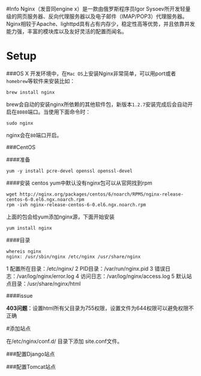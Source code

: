 
#Info
Nginx（发音同engine x）是一款由俄罗斯程序员Igor Sysoev所开发轻量级的网页服务器、反向代理服务器以及电子邮件（IMAP/POP3）代理服务器。Nginx相较于Apache、lighttpd具有占有内存少，稳定性高等优势，并且依靠并发能力强，丰富的模块库以及友好灵活的配置而闻名。

# Setup

###OS X 
开发环境中，在`Mac OS`上安装Nginx非常简单，可以用port或者`homebrew`等软件来安装比如：

    brew install nginx

brew会自动的安装nginx所依赖的其他软件包，新版本`1.2.7`安装完成后会自动开启在`8080`端口。当使用下面命令时：

    sudo nginx

nginx会在`80`端口开启。


###CentOS 


####准备

    yum -y install pcre-devel openssl openssl-devel

####安装
centos yum中默认没有nginx包可以从官网找到rpm

    wget http://nginx.org/packages/centos/6/noarch/RPMS/nginx-release-centos-6-0.el6.ngx.noarch.rpm
    rpm -ivh nginx-release-centos-6-0.el6.ngx.noarch.rpm

上面的包会给yum添加nginx源，下面开始安装

    yum install nginx

####目录

    whereis nginx
    nginx: /usr/sbin/nginx /etc/nginx /usr/share/nginx


1 配置所在目录：/etc/nginx/
2 PID目录：/var/run/nginx.pid
3 错误日志：/var/log/nginx/error.log
4 访问日志：/var/log/nginx/access.log
5 默认站点目录：/usr/share/nginx/html


####issue

**403问题**：设置html所有父目录为755权限，设置文件为644权限可以避免权限不正确



#添加站点

在/etc/nginx/conf.d/ 目录下添加 site.conf文件。

###配置Django站点


###配置Tomcat站点


